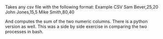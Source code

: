 Takes any csv file with the following format: 
Example CSV
Sam Bever,25,20
John Jones,15,5
Mike Smith,80,40

And computes the sum of the two numeric columns. There is a python version as well. This was a side by side exercise in comparing the two processes in bash.

